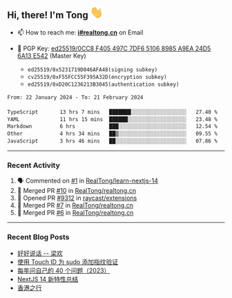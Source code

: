 ## Hi, there! I'm Tong <img src="https://raw.githubusercontent.com/realtong/realtong/main/wave.gif" width="30px">


- 📫 How to reach me: **[i#realtong.cn](mailto:i@realtong.cn)** on Email
- 🔑 PGP Key: [ed25519/0CC8 F405 497C 7DF6 5106 8985 A9EA 24D5 6A13 E542](https://github.com/RealTong.gpg) (Master Key)
  
  - `ed25519/0x5231719D046AFA48(signing subkey)`
  - `cv25519/0xF55FCC55F395A32D(encryption subkey)`
  - `ed25519/0xD20C1236213B3045(authentication subkey)`

<!--START_SECTION:waka-->

```txt
From: 22 January 2024 - To: 21 February 2024

TypeScript       13 hrs 7 mins   ███████░░░░░░░░░░░░░░░░░░   27.40 %
YAML             11 hrs 15 mins  ██████░░░░░░░░░░░░░░░░░░░   23.48 %
Markdown         6 hrs           ███░░░░░░░░░░░░░░░░░░░░░░   12.54 %
Other            4 hrs 34 mins   ██▒░░░░░░░░░░░░░░░░░░░░░░   09.55 %
JavaScript       3 hrs 46 mins   ██░░░░░░░░░░░░░░░░░░░░░░░   07.86 %
```

<!--END_SECTION:waka-->

---
### Recent Activity

<!--START_SECTION:activity-->
1. 🗣 Commented on [#1](https://github.com/RealTong/learn-nextjs-14/issues/1#issuecomment-1959297429) in [RealTong/learn-nextjs-14](https://github.com/RealTong/learn-nextjs-14)
2. 🎉 Merged PR [#10](https://github.com/RealTong/realtong.cn/pull/10) in [RealTong/realtong.cn](https://github.com/RealTong/realtong.cn)
3. 💪 Opened PR [#9312](https://github.com/raycast/extensions/pull/9312) in [raycast/extensions](https://github.com/raycast/extensions)
4. 🎉 Merged PR [#7](https://github.com/RealTong/realtong.cn/pull/7) in [RealTong/realtong.cn](https://github.com/RealTong/realtong.cn)
5. 🎉 Merged PR [#6](https://github.com/RealTong/realtong.cn/pull/6) in [RealTong/realtong.cn](https://github.com/RealTong/realtong.cn)
<!--END_SECTION:activity-->

---
### Recent Blog Posts
<!-- BLOG-POST-LIST:START -->
- [好好说话 -- 梁欢](https://www.realtong.cn/posts/hao-hao-shuo-hua/)
- [使用 Touch ID 为 sudo 添加指纹验证](https://www.realtong.cn/posts/touchid-for-sudo/)
- [每年问自己的 40 个问题（2023）](https://www.realtong.cn/posts/40-questions-to-ask-yourself-each-year-2023/)
- [NextJS 14 新特性总结](https://www.realtong.cn/posts/nextjs-14/)
- [香港之行](https://www.realtong.cn/posts/hongkong-trip/)
<!-- BLOG-POST-LIST:END -->
